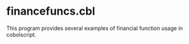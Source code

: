 # financefuncs.cbl
This program provides several examples of financial function usage in cobolscript.
